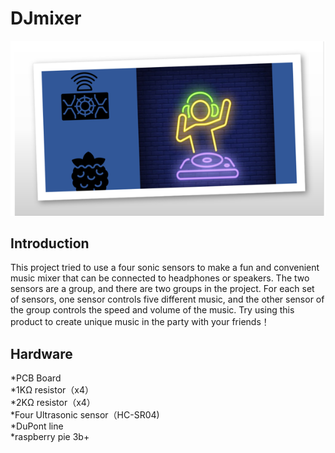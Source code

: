# DJmixer
![Image text](https://github.com/GuangyaoLI/DJmixer/blob/master/DJmixer.png)


Introduction
-----
This project tried to use a four sonic sensors to make a fun and convenient music mixer that can be connected to headphones or speakers. 
The two sensors are a group, and there are two groups in the project. 
For each set of sensors,
one sensor controls five different music, and the other sensor of the group controls the speed and volume of the music.
Try using this product to create unique music in the party with your friends！

Hardware
-----
*PCB Board
<br>*1KΩ resistor（x4）
<br>*2KΩ resistor（x4）
<br>*Four Ultrasonic sensor（HC-SR04)
<br>*DuPont line
<br>*raspberry pie 3b+
